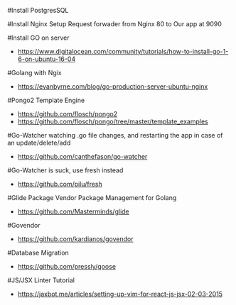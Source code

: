 #Install PostgresSQL

#Install Nginx
Setup Request forwader from Nginx 80 to Our app at 9090
 
#Install GO on server
- https://www.digitalocean.com/community/tutorials/how-to-install-go-1-6-on-ubuntu-16-04

#Golang with Ngix
- https://evanbyrne.com/blog/go-production-server-ubuntu-nginx

#Pongo2 Template Engine
- https://github.com/flosch/pongo2
- https://github.com/flosch/pongo/tree/master/template_examples

#Go-Watcher watching .go file changes, and restarting the app in case of an update/delete/add
- https://github.com/canthefason/go-watcher

#Go-Watcher is suck, use fresh instead
- https://github.com/pilu/fresh

#Glide Package Vendor Package Management for Golang
- https://github.com/Masterminds/glide

#Govendor
- https://github.com/kardianos/govendor

#Database Migration
- https://github.com/pressly/goose

#JS/JSX Linter Tutorial
- https://jaxbot.me/articles/setting-up-vim-for-react-js-jsx-02-03-2015
